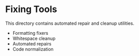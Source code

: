 # Fixing Tools

This directory contains automated repair and cleanup utilities.

- Formatting fixers
- Whitespace cleanup
- Automated repairs
- Code normalization
